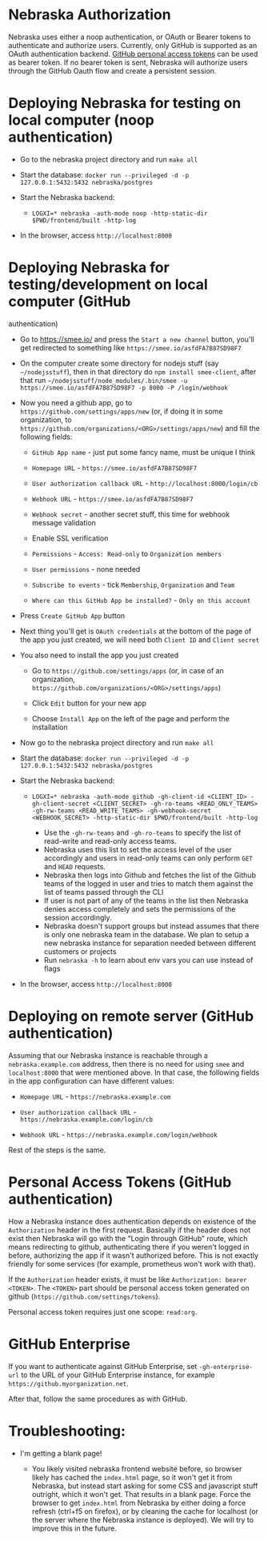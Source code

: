 # Nebraska Authorization

Nebraska uses either a noop authentication, or OAuth or Bearer tokens
to authenticate and authorize users. Currently, only GitHub is
supported as an OAuth authentication backend.  [GitHub personal access
tokens](https://github.com/settings/tokens) can be used as bearer
token. If no bearer token is sent, Nebraska will authorize users
through the GitHub Oauth flow and create a persistent session.

# Deploying Nebraska for testing on local computer (noop authentication)

- Go to the nebraska project directory and run `make all`

- Start the database: `docker run --privileged -d -p
  127.0.0.1:5432:5432 nebraska/postgres`

- Start the Nebraska backend:

  - `LOGXI=* nebraska -auth-mode noop -http-static-dir $PWD/frontend/built
    -http-log`

- In the browser, access `http://localhost:8000`

# Deploying Nebraska for testing/development on local computer (GitHub
  authentication)

- Go to https://smee.io/ and press the `Start a new channel` button,
  you'll get redirected to something like
  `https://smee.io/asfdFA7B87SD98F7`

- On the computer create some directory for nodejs stuff (say
  `~/nodejsstuff`), then in that directory do `npm install
  smee-client`, after that run `~/nodejsstuff/node_modules/.bin/smee
  -u https://smee.io/asfdFA7B87SD98F7 -p 8000 -P /login/webhook`

- Now you need a github app, go to
  `https://github.com/settings/apps/new` (or, if doing it in some
  organization, to
  `https://github.com/organizations/<ORG>/settings/apps/new`) and fill
  the following fields:

  - `GitHub App name` - just put some fancy name, must be unique I
    think

  - `Homepage URL` - `https://smee.io/asfdFA7B87SD98F7`

  - `User authorization callback URL` - `http://localhost:8000/login/cb`

  - `Webhook URL` - `https://smee.io/asfdFA7B87SD98F7`

  - `Webhook secret` - another secret stuff, this time for webhook
    message validation

  - Enable SSL verification

  - `Permissions` - `Access: Read-only` to `Organization members`

  - `User permissions` - none needed

  - `Subscribe to events` - tick `Membership`, `Organization` and `Team`

  - `Where can this GitHub App be installed?` - `Only on this account`

- Press `Create GitHub App` button

- Next thing you'll get is `OAuth credentials` at the bottom of the
  page of the app you just created, we will need both `Client ID` and
  `Client secret`

- You also need to install the app you just created

  - Go to `https://github.com/settings/apps` (or, in case of an
    organization,
    `https://github.com/organizations/<ORG>/settings/apps`)

  - Click `Edit` button for your new app

  - Choose `Install App` on the left of the page and perform the
    installation

- Now go to the nebraska project directory and run `make all`

- Start the database: `docker run --privileged -d -p
  127.0.0.1:5432:5432 nebraska/postgres`

- Start the Nebraska backend:

  - `LOGXI=* nebraska -auth-mode github -gh-client-id <CLIENT_ID>
    -gh-client-secret <CLIENT_SECRET> -gh-ro-teams <READ_ONLY_TEAMS>
    -gh-rw-teams <READ_WRITE_TEAMS> -gh-webhook-secret <WEBHOOK_SECRET>
    -http-static-dir $PWD/frontend/built -http-log`

    - Use the `-gh-rw-teams` and `-gh-ro-teams` to specify the list of
      read-write and read-only access teams.
    - Nebraska uses this list to set the access level of the user accordingly
      and users in read-only teams can only perform `GET` and `HEAD` requests.
    - Nebraska then logs into Github and fetches the list of the Github teams
      of the logged in user and tries to match them against the list of teams
      passed through the CLI
    - If user is not part of any of the teams in the list then Nebraska denies
      access completely and sets the permissions of the session accordingly.
    - Nebraska doesn't support groups but instead assumes that there is only
      one nebraska team in the database. We plan to setup a new nebraska
      instance for separation needed between different customers or projects
    - Run `nebraska -h` to learn about env vars you can use instead of
      flags

- In the browser, access `http://localhost:8000`

# Deploying on remote server (GitHub authentication)

Assuming that our Nebraska instance is reachable through a
`nebraska.example.com` address, then there is no need for using `smee` and
`localhost:8000` that were mentioned above. In that case, the following fields in
the app configuration can have different values:

  - `Homepage URL` - `https://nebraska.example.com`

  - `User authorization callback URL` - `https://nebraska.example.com/login/cb`

  - `Webhook URL` - `https://nebraska.example.com/login/webhook`

Rest of the steps is the same.

# Personal Access Tokens (GitHub authentication)

How a Nebraska instance does authentication depends on existence of the
`Authorization` header in the first request. Basically if the header
does not exist then Nebraska will go with the "Login through GitHub"
route, which means redirecting to github, authenticating there if you
weren't logged in before, authorizing the app if it wasn't authorized
before. This is not exactly friendly for some services (for example,
prometheus won't work with that).

If the `Authorization` header exists, it must be like `Authorization:
bearer <TOKEN>`. The `<TOKEN>` part should be personal access token
generated on github (`https://github.com/settings/tokens`).

Personal access token requires just one scope: `read:org`.

# GitHub Enterprise

If you want to authenticate against GitHub Enterprise, set `-gh-enterprise-url`
to the URL of your GitHub Enterprise instance, for example
`https://github.myorganization.net`.

After that, follow the same procedures as with GitHub.

# Troubleshooting:

- I'm getting a blank page!

  - You likely visited nebraska frontend website before, so browser
    likely has cached the `index.html` page, so it won't get it from
    Nebraska, but instead start asking for some CSS and javascript
    stuff outright, which it won't get. That results in a blank
    page. Force the browser to get `index.html` from Nebraska by
    either doing a force refresh (ctrl+f5 on firefox), or by cleaning
    the cache for localhost (or the server where the Nebraska instance
    is deployed). We will try to improve this in the future.
